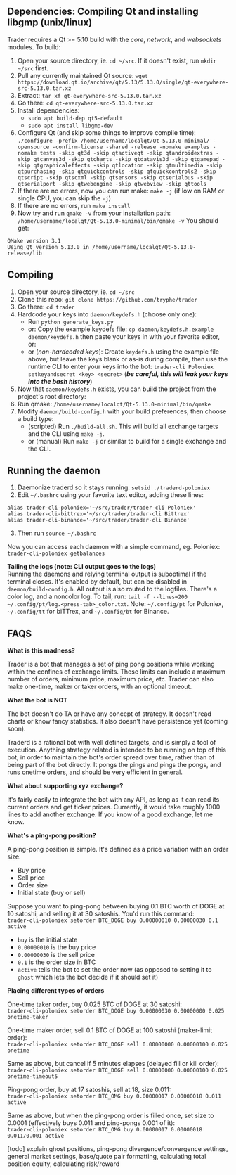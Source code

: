 

Dependencies: Compiling Qt and installing libgmp (unix/linux)
---------------------------------
Trader requires a Qt >= 5.10 build with the *core*, *network*, and *websockets* modules. To build:
 1. Open your source directory, ie. `cd ~/src`. If it doesn't exist, run `mkdir ~/src` first.
 3. Pull any currently maintained Qt source: `wget https://download.qt.io/archive/qt/5.13/5.13.0/single/qt-everywhere-src-5.13.0.tar.xz`
 4. Extract: `tar xf qt-everywhere-src-5.13.0.tar.xz`
 5. Go there: `cd qt-everywhere-src-5.13.0.tar.xz`
 6. Install dependencies: 
 	- `sudo apt build-dep qt5-default`
	- `sudo apt install libgmp-dev`
 7. Configure Qt (and skip some things to improve compile time): 
`./configure -prefix /home/username/localqt/Qt-5.13.0-minimal/ -opensource -confirm-license -shared -release -nomake examples -nomake tests -skip qt3d -skip qtactiveqt -skip qtandroidextras -skip qtcanvas3d -skip qtcharts -skip qtdatavis3d -skip qtgamepad -skip qtgraphicaleffects -skip qtlocation -skip qtmultimedia -skip qtpurchasing -skip qtquickcontrols -skip qtquickcontrols2 -skip qtscript -skip qtscxml -skip qtsensors -skip qtserialbus -skip qtserialport -skip qtwebengine -skip qtwebview -skip qttools`
 8. If there are no errors, now you can run make: `make -j` (if low on RAM or single CPU, you can skip the `-j`)
 9. If there are no errors, run `make install`
 11. Now try and run `qmake -v` from your installation path: 
	 `/home/username/localqt/Qt-5.13.0-minimal/bin/qmake -v`
	You should get:
~~~
QMake version 3.1
Using Qt version 5.13.0 in /home/username/localqt/Qt-5.13.0-release/lib
~~~

Compiling
---------
 1. Open your source directory, ie. `cd ~/src` 
 2. Clone this repo: `git clone https://github.com/tryphe/trader`
 3. Go there: `cd trader`
 4. Hardcode your keys into `daemon/keydefs.h` (choose only one):
	- Run `python generate_keys.py`
	- or: Copy the example keydefs file: `cp daemon/keydefs.h.example daemon/keydefs.h` then paste your keys in with your favorite editor, or:
	- or (*non-hardcoded keys*): Create `keydefs.h` using the example file above, but leave the keys blank or as-is during compile, then use the runtime CLI to enter your keys into the bot: `trader-cli Poloniex setkeyandsecret <key> <secret>` (***be careful, this will leak your keys into the bash history***)
 5. Now that `daemon/keydefs.h` exists, you can build the project from the project's root directory:
 6. Run qmake: `/home/username/localqt/Qt-5.13.0-minimal/bin/qmake`
 7. Modify `daemon/build-config.h` with your build preferences, then choose a build type:
 	- (scripted) Run `./build-all.sh`. This will build all exchange targets and the CLI using `make -j`.
	- or (manual) Run `make -j` or similar to build for a single exchange and the CLI.

Running the daemon
------------------
1. Daemonize traderd so it stays running: `setsid ./traderd-poloniex`
2. Edit `~/.bashrc` using your favorite text editor, adding these lines:
~~~
alias trader-cli-poloniex='~/src/trader/trader-cli Poloniex'
alias trader-cli-bittrex='~/src/trader/trader-cli Bittrex'
alias trader-cli-binance='~/src/trader/trader-cli Binance'
 ~~~
 3. Then run `source ~/.bashrc`

Now you can access each daemon with a simple command, eg. Poloniex: `trader-cli-poloniex getbalances`

**Tailing the logs (note: CLI output goes to the logs)**\
Running the daemons and relying terminal output is suboptimal if the terminal closes. It's enabled by default, but can be disabled in `daemon/build-config.h`. All output is also routed to the logfiles. There's a color log, and a noncolor log. To tail, run:
`tail -f --lines=200 ~/.config/pt/log.<press-tab>_color.txt`. Note: `~/.config/pt` for Poloniex, `~/.config/tt` for biTTrex, and `~/.config/bt` for Binance.

FAQS
----
**What is this madness?**

Trader is a bot that manages a set of ping pong positions while working within the confines of exchange limits. These limits can include a maximum number of orders, minimum price, maximum price, etc. Trader can also make one-time, maker or taker orders, with an optional timeout.

**What the bot is NOT**

The bot doesn't do TA or have any concept of strategy. It doesn't read charts or know fancy statistics. It also doesn't have persistence yet (coming soon).

Traderd is a rational bot with well defined targets, and is simply a tool of execution. Anything strategy related is intended to be running on top of this bot, in order to maintain the bot's order spread over time, rather than of being part of the bot directly. It pongs the pings and pings the pongs, and runs onetime orders, and should be very efficient in general.

**What about supporting xyz exchange?**

It's fairly easily to integrate the bot with any API, as long as it can read its current orders and get ticker prices. Currently, it would take roughly 1000 lines to add another exchange. If you know of a good exchange, let me know.

**What's a ping-pong position?**

A ping-pong position is simple. It's defined as a price variation with an order size:
- Buy price
- Sell price
- Order size
- Initial state (buy or sell)
	
Suppose you want to ping-pong between buying 0.1 BTC worth of DOGE at 10 satoshi, and selling it at 30 satoshis. You'd run this command:\
`trader-cli-poloniex setorder BTC_DOGE buy 0.00000010 0.00000030 0.1 active`
- `buy` is the initial state
- `0.00000010` is the buy price
- `0.00000030` is the sell price
- `0.1` is the order size in BTC
- `active` tells the bot to set the order now (as opposed to setting it to `ghost` which lets the bot decide if it should set it)

**Placing different types of orders**

One-time taker order, buy 0.025 BTC of DOGE at 30 satoshi:\
`trader-cli-poloniex setorder BTC_DOGE buy 0.00000030 0.00000000 0.025 onetime-taker`

One-time maker order, sell 0.1 BTC of DOGE at 100 satoshi (maker-limit order):\
`trader-cli-poloniex setorder BTC_DOGE sell 0.00000000 0.00000100 0.025 onetime`

Same as above, but cancel if 5 minutes elapses (delayed fill or kill order):\
`trader-cli-poloniex setorder BTC_DOGE sell 0.00000000 0.00000100 0.025 onetime-timeout5`

Ping-pong order, buy at 17 satoshis, sell at 18, size 0.011:\
`trader-cli-poloniex setorder BTC_OMG buy 0.00000017 0.00000018 0.011 active`

Same as above, but when the ping-pong order is filled once, set size to 0.0001 (effectively buys 0.011 and ping-pongs 0.001 of it):\
`trader-cli-poloniex setorder BTC_OMG buy 0.00000017 0.00000018 0.011/0.001 active`


[todo] explain ghost positions, ping-pong divergence/convergence settings, general market settings, base/quote pair formatting, calculating total position equity, calculating risk/reward

